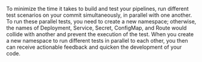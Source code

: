 To minimize the time it takes to build and test your pipelines, run different test scenarios on your commit simultaneously, in parallel with one another. To run these parallel tests, you need to create a new namespace; otherwise, the names of Deployment, Service, Secret, ConfigMap, and Route would collide with another and prevent the execution of the test. When you create a new namespace to run different tests in parallel to each other, you then can receive actionable feedback and quicken the development of your code. 
